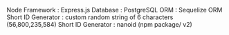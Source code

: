 Node Framework     :  Express.js
Database           :  PostgreSQL
ORM                :  Sequelize ORM
Short ID Generator :  custom random string of 6 characters (56,800,235,584)
Short ID Generator :  nanoid (npm package/ v2)